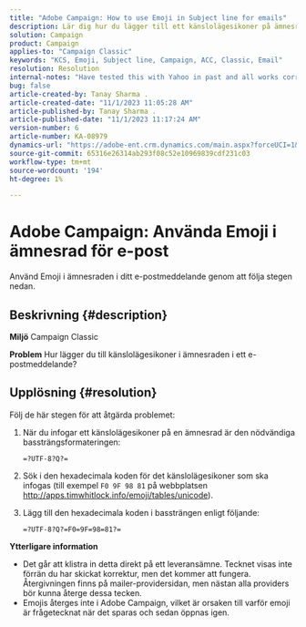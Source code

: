 ```yaml
---
title: "Adobe Campaign: How to use Emoji in Subject line for emails"
description: Lär dig hur du lägger till ett känslolägesikoner på ämnesraden i ett e-postmeddelande.
solution: Campaign
product: Campaign
applies-to: "Campaign Classic"
keywords: "KCS, Emoji, Subject line, Campaign, ACC, Classic, Email"
resolution: Resolution
internal-notes: "Have tested this with Yahoo in past and all works correctly, but Microsoft Outlook only displays the encoding"
bug: false
article-created-by: Tanay Sharma .
article-created-date: "11/1/2023 11:05:28 AM"
article-published-by: Tanay Sharma .
article-published-date: "11/1/2023 11:17:24 AM"
version-number: 6
article-number: KA-08979
dynamics-url: "https://adobe-ent.crm.dynamics.com/main.aspx?forceUCI=1&pagetype=entityrecord&etn=knowledgearticle&id=dd8ab88c-a678-ee11-8179-6045bd006149"
source-git-commit: 65316e26314ab293f08c52e10969839cdf231c03
workflow-type: tm+mt
source-wordcount: '194'
ht-degree: 1%

---
```


# Adobe Campaign: Använda Emoji i ämnesrad för e-post


Använd Emoji i ämnesraden i ditt e-postmeddelande genom att följa stegen nedan.

## Beskrivning {#description}


<b>Miljö</b>
Campaign Classic

<b>Problem</b>
Hur lägger du till känslolägesikoner i ämnesraden i ett e-postmeddelande?




## Upplösning {#resolution}


Följ de här stegen för att åtgärda problemet:

1. När du infogar ett känslolägesikoner på en ämnesrad är den nödvändiga bassträngsformateringen:

   `=?UTF-8?Q?=`
2. Sök i den hexadecimala koden för det känslolägesikoner som ska infogas (till exempel `F0 9F 98 81` på webbplatsen http://apps.timwhitlock.info/emoji/tables/unicode).
3. Lägg till den hexadecimala koden i bassträngen enligt följande:

   `=?UTF-8?Q?=F0=9F=98=81?=`


<b>Ytterligare information</b>

- Det går att klistra in detta direkt på ett leveransämne. Tecknet visas inte förrän du har skickat korrektur, men det kommer att fungera. Återgivningen finns på mailer-providersidan, men nästan alla providers bör kunna återge dessa tecken.
- Emojis återges inte i Adobe Campaign, vilket är orsaken till varför emoji är frågetecknat när det sparas och sedan öppnas igen.



